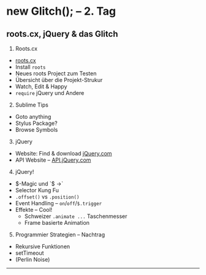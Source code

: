 # new Glitch(); – 2. Tag

## roots.cx, jQuery & das Glitch


1) Roots.cx

  * [roots.cx]
  * Install `roots`
  * Neues roots Project zum Testen
  * Übersicht über die Projekt-Strukur
  * Watch, Edit & Happy
  * `require` jQuery und Andere


2) Sublime Tips

  * Goto anything
  * Stylus Package?
  * Browse Symbols


3) jQuery

  * Website: Find & download [jQuery.com][jquerysite]
  * API Website – [API.jQuery.com][jqueryapi]


4) jQuery!

  * $-Magic und `$ ->`
  * Selector Kung Fu
  * `.offset()` vs `.position()`
  * Event Handling – `on`/`off`/`$.trigger`
  * Effekte – Cool!
    * Schweizer `.animate ...` Taschenmesser
    * Frame basierte Animation


5) Programmier Strategien – Nachtrag

  * Rekursive Funktionen
  * setTimeout
  * (Perlin Noise)


****

[roots.cx]:   http://roots.cx
[jquerysite]: http://jquery.com
[jqueryapi]:  http://api.jquery.com
